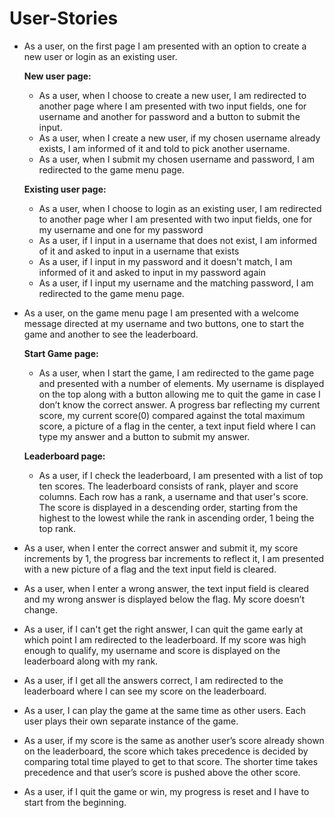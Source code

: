 # User-Stories

* As a user, on the first page I am presented with an option to create a new user or login as an existing user.
   
   **New user page:**
   * As a user, when I choose to create a new user, I am redirected to another page where I am presented with two input fields, one for 		          username and another for password and a button to submit the input.
   * As a user, when I create a new user, if my chosen username already exists, I am informed of it and told to pick another username.
   * As a user, when I submit my chosen username and password, I am redirected to the game menu page.
	
   **Existing user page:**
   * As a user, when I choose to login as an existing user, I am redirected to another page wher I am presented with two input fields, one 	          for my username and one for my password
   * As a user, if I input in a username that does not exist, I am informed of it and asked to input in a username that exists
   * As a user, if I input in my password and it doesn't match, I am informed of it and asked to input in my password again
   * As a user, if I input my username and the matching password, I am redirected to the game menu page.

* As a user, on the game menu page I am presented with a welcome message directed at my username and two buttons, one to start the game and       another to see the leaderboard.
	
   **Start Game page:**
   * As a user, when I start the game, I am redirected to the game page and presented with a number of elements. My username is displayed on           the top along with a button allowing me to quit the game in case I don’t know the correct answer. A progress bar reflecting my current            score, my current score(0) compared against the total maximum score, a picture of a flag in the center, a text input field where I can            type my answer and a button to submit my answer. 

   **Leaderboard page:**
   * As a user, if I check the leaderboard, I am presented with a list of top ten scores. The leaderboard consists of rank, player and score           columns. Each row has a rank, a username and that user's score. The score is displayed in a descending order, starting from the highest 	  to the lowest while the rank in ascending order, 1 being the top rank.

* As a user, when I enter the correct answer and submit it, my score increments by 1, the progress bar increments to reflect it, I am presented     with a new picture of a flag and the text input field is cleared.

* As a user, when I enter a wrong answer, the text input field is cleared and my wrong answer is displayed below the flag. My score doesn’t         change.

* As a user, if I can't get the right answer, I can quit the game early at which point I am redirected to the leaderboard. If my score was high    enough to qualify, my username and score is displayed on the leaderboard along with my rank.

* As a user, if I get all the answers correct, I am redirected to the leaderboard where I can see my score on the leaderboard.
 
* As a user, I can play the game at the same time as other users. Each user plays their own separate instance of the game.

* As a user, if my score is the same as another user’s score already shown on the leaderboard, the score which takes precedence is decided by       comparing total time played to get to that score. The shorter time takes precedence and that user’s score is pushed above the other score.

* As a user, if I quit the game or win, my progress is reset and I have to start from the beginning.

